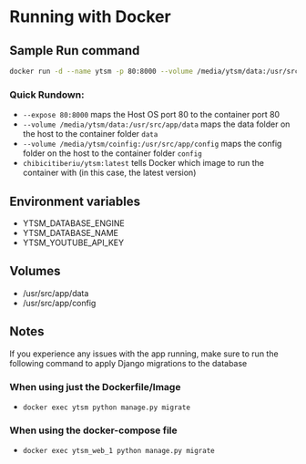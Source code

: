 Running with Docker
===

Sample Run command
-----
```bash
docker run -d --name ytsm -p 80:8000 --volume /media/ytsm/data:/usr/src/ytsm/data --volume /media/ytsm/config:/usr/src/ytsm/config chibicitiberiu/ytsm:latest
```
### Quick Rundown:
- `--expose 80:8000` maps the Host OS port 80 to the container port 80
- `--volume /media/ytsm/data:/usr/src/app/data` maps the data folder on the host to the container folder `data`
- `--volume /media/ytsm/coinfig:/usr/src/app/config` maps the config folder on the host to the container folder `config`
- `chibicitiberiu/ytsm:latest` tells Docker which image to run the container with (in this case, the latest version)


Environment variables
-----
- YTSM_DATABASE_ENGINE
- YTSM_DATABASE_NAME
- YTSM_YOUTUBE_API_KEY


Volumes
-----
- /usr/src/app/data
- /usr/src/app/config


Notes
----
If you experience any issues with the app running, make sure to run the following command to apply Django migrations to the database

### When using just the Dockerfile/Image
- `docker exec ytsm python manage.py migrate`

### When using the docker-compose file
- `docker exec ytsm_web_1 python manage.py migrate`
